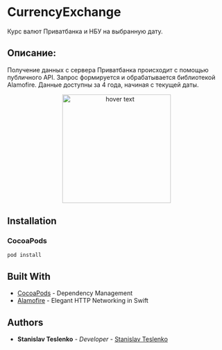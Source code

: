 # CurrencyExchange
Курс валют Приватбанка и НБУ на выбранную дату.

## Описание:

Получение данных с сервера Приватбанка происходит с помощью публичного API. Запрос формируется и обрабатывается библиотекой 
Alamofire. 
Данные доступны за 4 года, начиная с текущей даты.

<p align="center">
  <img src="https://user-images.githubusercontent.com/49919277/71824936-57428080-30a3-11ea-96ac-6f1fec201d84.gif" width="250" title="hover text">
</p>


## Installation

### CocoaPods
```
pod install
```

## Built With

* [CocoaPods](https://cocoapods.org) - Dependency Management
* [Alamofire](https://github.com/Alamofire/Alamofire) - Elegant HTTP Networking in Swift

## Authors

* **Stanislav Teslenko** - *Developer* - [Stanislav Teslenko](https://github.com/StanislavTeslenko)
